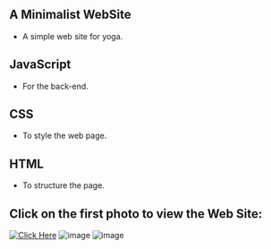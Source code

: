 ## A Minimalist WebSite
- A simple web site for yoga.
 
## JavaScript
- For the back-end.
## CSS
- To style the web page.
## HTML
- To structure the page.

## Click on the first photo to view the Web Site:

[<img alt="Click Here" src ="https://user-images.githubusercontent.com/109627707/202869098-e7fe5743-bc7d-49d2-af30-46c8ebc3322d.png" />](https://replit.com/@Stan15321/Minimalist-web-page#index.html)
![image](https://user-images.githubusercontent.com/109627707/193918301-871c0c45-c2a2-4f78-bf0f-cc21f946418a.png)
![image](https://user-images.githubusercontent.com/109627707/193918619-c9cb02ea-5ec6-4e2b-b008-53f7f4da5ad8.png)


